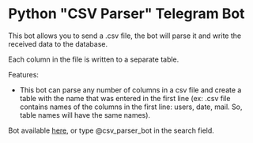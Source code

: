 # Python "CSV Parser" Telegram Bot
This bot allows you to send a .csv file, the bot will parse it and write the received data to the database.

Each column in the file is written to a separate table.

Features:
* This bot can parse any number of columns in a csv file and create a table with the name that was entered in the first line (ex: .csv file contains names of the columns in the first line: users, date, mail. So, table names will have the same names).

Bot available [here](https://t.me/csv_parser_bot), or type @csv_parser_bot in the search field.
